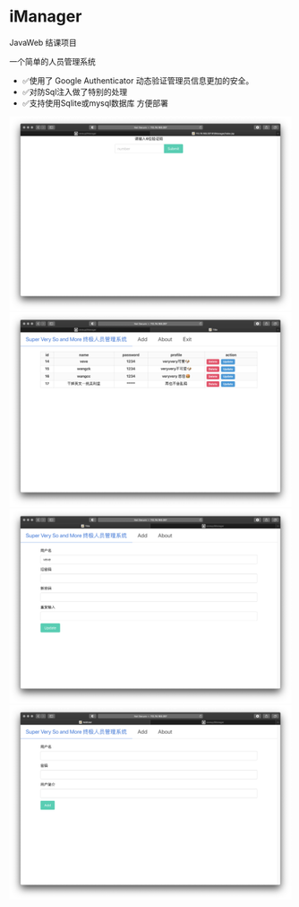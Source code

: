 # iManager

JavaWeb 结课项目

一个简单的人员管理系统 

+ ✅使用了 Google Authenticator 动态验证管理员信息更加的安全。
+ ✅对防Sql注入做了特别的处理
+ ✅支持使用Sqlite或mysql数据库 方便部署

![img](./img/demo1.png)
![img](./img/demo2.png)
![img](./img/demo3.png)
![img](./img/demo4.png)